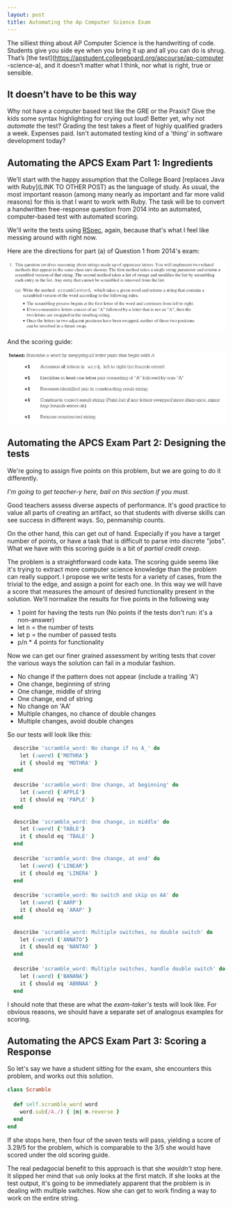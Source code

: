 ```yaml
---
layout: post
title: Automating the Ap Computer Science Exam
---
```

The silliest thing about AP Computer Science is the handwriting of code. 
Students give you side eye when you bring it up and all you can do is shrug. 
That’s [the test](https://apstudent.collegeboard.org/apcourse/ap-computer
-science-a), and it doesn’t matter what I think, nor what is right, true or 
sensible.

It doesn’t have to be this way
------------------------------

Why not have a computer based test
like the GRE or the Praxis?  Give the kids some syntax highlighting for crying 
out loud!  Better yet, why not *automate* the test?  Grading the test takes a 
fleet of highly qualified graders a week.  Expenses paid. Isn't automated 
testing kind of a 'thing' in software development today?  

Automating the APCS Exam Part 1: Ingredients
--------------------------------------------

We’ll start with the happy assumption that the College Board [replaces Java 
with Ruby](LINK TO OTHER POST) as the language of study. As usual, the most
important reason (among many nearly as important and far more valid reasons)
for this is that I want to work with Ruby.  The task will be to convert a 
handwritten free-response question from 2014 into an automated, computer-based 
test with automated scoring.

We'll write the tests using [RSpec](rspec.info), again, because that's what I
feel like messing around with right now. 

Here are the directions for part (a) of Question 1 from 
2014's exam:

![Question 1](/assets/directions_a.png)

And the scoring guide:

![Question 2](/assets/score_guide.png)

Automating the APCS Exam Part 2: Designing the tests
-----------------------------------------------------

We're going to assign five points on this problem, but we are going to do it 
differently.

*I'm going to get teacher-y here, bail on this section if you must.*

Good teachers assess diverse aspects of performance. It's good practice to
value all parts of creating an artifact, so that students with diverse 
skills can see success in different ways. So, penmanship counts.  

On the other hand, this can get out of hand.  Especially if you have a 
target number of points, or have a task that is difficult to parse into 
discrete "jobs".  What we have with this scoring guide is a bit of *partial
credit creep*. 

The problem is a straightforward code kata. The scoring guide seems like it's 
trying to extract more computer science knowledge than the problem can
really support.  I propose we write tests for a variety of cases, from the
trivial to the edge, and assign a point for each one.  In this way we will
have a score that measures the amount of desired functionality present in the
solution.  We'll normalize the results for five points in the following way

  - 1 point for having the tests run (No points if the tests don't run: it's 
    a non-answer)
  - let n = the number of tests
  - let p = the number of passed tests
  - p/n * 4 points for functionality

Now we can get our finer grained assessment by writing tests that cover the 
various ways the solution can fail in a modular fashion.

  - No change if the pattern does not appear (include a trailing 'A')
  - One change, beginning of string
  - One change, middle of string
  - One change, end of string
  - No change on 'AA'
  - Multiple changes, no chance of double changes
  - Multiple changes, avoid double changes

So our tests will look like this:

~~~ ruby
  describe 'scramble_word: No change if no A_' do
    let (:word) {'MOTHRA'}
    it { should eq 'MOTHRA' }
  end

  describe 'scramble_word: One change, at beginning' do
    let (:word) {'APPLE'}
    it { should eq 'PAPLE' }   
  end

  describe 'scramble_word: One change, in middle' do
    let (:word) {'TABLE'}
    it { should eq 'TBALE' }   
  end

  describe 'scramble_word: One change, at end' do
    let (:word) {'LINEAR'}
    it { should eq 'LINERA' }   
  end

  describe 'scramble_word: No switch and skip on AA' do
    let (:word) {'AARP'}
    it { should eq 'ARAP' }   
  end  
  
  describe 'scramble_word: Multiple switches, no double switch' do
    let (:word) {'ANNATO'}
    it { should eq 'NANTAO' }   
  end  
 
  describe 'scramble_word: Multiple switches, handle double switch' do
    let (:word) {'BANANA'}
    it { should eq 'ABNNAA' }   
  end  
~~~

I should note that these are what the *exam-taker's* tests will look like. For 
obvious reasons, we should have a separate set of analogous examples for 
scoring.  

Automating the APCS Exam Part 3: Scoring a Response
-----------------------------------------------------

So let's say we have a student sitting for the exam, she encounters this 
problem, and works out this solution.

~~~ ruby
class Scramble

  def self.scramble_word word
    word.sub(/A./) { |m| m.reverse }
  end
end
~~~

If she stops here, then four of the seven tests will pass, yielding a score of
3.29/5 for the problem, which is comparable to the 3/5 she would have scored
under the old scoring guide.   

The real pedagocial benefit to this approach is that she *wouldn't* stop here.
It slipped her mind that <code>sub</code> only looks at the first match.  If
she looks at the test output, it's going to be immediately apparent that the 
problem is in dealing with multiple switches.  Now she can get to work finding 
a way to work on the entire string.  
